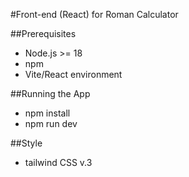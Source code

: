 #Front-end (React) for Roman Calculator

##Prerequisites
- Node.js >= 18
- npm
- Vite/React environment 

##Running the App
- npm install
- npm run dev

##Style
- tailwind CSS v.3
